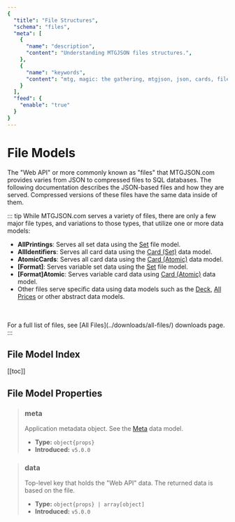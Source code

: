```yaml
---
{
  "title": "File Structures",
  "schema": "files",
  "meta": [
    {
      "name": "description",
      "content": "Understanding MTGJSON files structures.",
    },
    {
      "name": "keywords",
      "content": "mtg, magic: the gathering, mtgjson, json, cards, file structures",
    }
  ],
  "feed": {
    "enable": "true"
  }
}
---
```


# File Models

The "Web API" or more commonly known as "files" that MTGJSON.com provides varies from JSON to compressed files to SQL databases. The following documentation describes the JSON-based files and how they are served. Compressed versions of these files have the same data inside of them.

::: tip While MTGJSON.com serves a variety of files, there are only a few major file types, and variations to those types, that utilize one or more data models:
</br>

- **AllPrintings**: Serves all set data using the [Set](/file-models/set/) file model.
- **AllIdentifiers**: Serves all card data using the [Card (Set)](../card-set/) data model.
- **AtomicCards**: Serves all card data using the [Card (Atomic)](/file-models/card-atomic) data model.
- **[Format]**: Serves variable set data using the [Set](/file-models/set/) file model.
- **[Format]Atomic**: Serves variable card data using [Card (Atomic)](/file-models/card-atomic/) data model.
- Other files serve specific data using data models such as the [Deck](/file-models/deck/), [All Prices](/abstract-models/all-prices/) or other abstract data models.
</br>
</br>
For a full list of files, see [All Files](../downloads/all-files/) downloads page.
:::

## File Model Index

[[toc]]

## File Model Properties

> ### meta
> Application metadata object. See the [Meta](/file-models/meta/) data model.  
>
> - **Type:** `object{props}`  
> - **Introduced:** `v5.0.0`  

> ### data
> Top-level key that holds the "Web API" data. The returned data is based on the file.
>
> - **Type:** `object{props} | array[object]`  
> - **Introduced:** `v5.0.0`  
